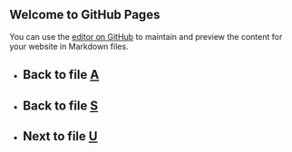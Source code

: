 ## Welcome to GitHub Pages


You can use the [editor on GitHub](https://github.com/samuelbetio/alphabet.file/edit/master/A/B/C/D/E/F/G/H/I/J/K/L/M/N/O/P/Q/R/S/T/README.md) to maintain and preview the content for your website in Markdown files.

- ## **Back** to file [A](../../../../../../../../../../../../../../../../../../../../README.md)

- ## **Back** to file [S](../)
- ## **Next** to file [U](U/)





